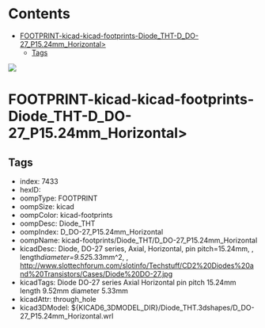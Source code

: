 



Contents
========

* [FOOTPRINT-kicad-kicad-footprints-Diode_THT-D_DO-27_P15.24mm_Horizontal>](#footprint-kicad-kicad-footprints-diode_tht-d_do-27_p1524mm_horizontal)
	* [Tags](#tags)
  
![][im]
# FOOTPRINT-kicad-kicad-footprints-Diode_THT-D_DO-27_P15.24mm_Horizontal>

## Tags

- index: 7433
- hexID: 
- oompType: FOOTPRINT
- oompSize: kicad
- oompColor: kicad-footprints
- oompDesc: Diode_THT
- oompIndex: D_DO-27_P15.24mm_Horizontal
- oompName: kicad-footprints/Diode_THT/D_DO-27_P15.24mm_Horizontal
- kicadDesc: Diode, DO-27 series, Axial, Horizontal, pin pitch=15.24mm, , length*diameter=9.52*5.33mm^2, , http://www.slottechforum.com/slotinfo/Techstuff/CD2%20Diodes%20and%20Transistors/Cases/Diode%20DO-27.jpg
- kicadTags: Diode DO-27 series Axial Horizontal pin pitch 15.24mm  length 9.52mm diameter 5.33mm
- kicadAttr: through_hole
- kicad3DModel: ${KICAD6_3DMODEL_DIR}/Diode_THT.3dshapes/D_DO-27_P15.24mm_Horizontal.wrl



[im]: image.png
